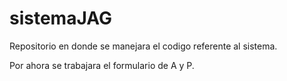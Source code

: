 sistemaJAG
==========

Repositorio en donde se manejara el codigo referente al sistema.

Por ahora se trabajara el formulario de A y P.